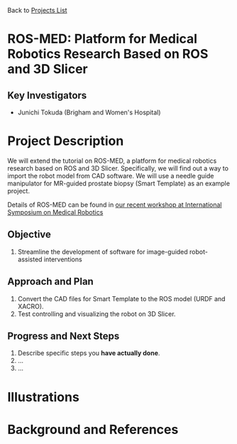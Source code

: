 Back to [Projects List](../../README.md#ProjectsList)

# ROS-MED: Platform for Medical Robotics Research Based on ROS and 3D Slicer

## Key Investigators

- Junichi Tokuda (Brigham and Women's Hospital)

# Project Description

We will extend the tutorial on ROS-MED, a platform for medical robotics research based on ROS and 3D Slicer.
Specifically, we will find out a way to import the robot model from CAD software. We will use a needle guide manipulator for MR-guided prostate biopsy (Smart Template) as an example project. 

Details of ROS-MED can be found in [our recent workshop at International Symposium on Medical Robotics](https://rosmed.github.io/)

## Objective

<!-- Describe here WHAT you would like to achieve (what you will have as end result). -->
1. Streamline the development of software for image-guided robot-assisted interventions

## Approach and Plan

<!-- Describe here HOW you would like to achieve the objectives stated above. -->

1. Convert the CAD files for Smart Template to the ROS model (URDF and XACRO).
1. Test controlling and visualizing the robot on 3D Slicer.

## Progress and Next Steps

<!-- Update this section as you make progress, describing of what you have ACTUALLY DONE. If there are specific steps that you could not complete then you can describe them here, too. -->

1. Describe specific steps you **have actually done**.
1. ...
1. ...

# Illustrations

<!-- Add pictures and links to videos that demonstrate what has been accomplished.
![Description of picture](Example2.jpg)
![Some more images](Example2.jpg)
-->

# Background and References

<!-- If you developed any software, include link to the source code repository. If possible, also add links to sample data, and to any relevant publications. -->
